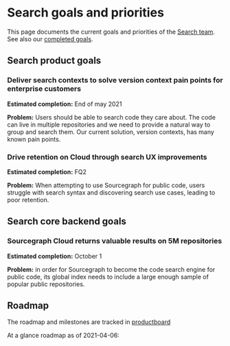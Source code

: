 # Search goals and priorities

This page documents the current goals and priorities of the [Search team](../../../engineering/code-graph/search/index.md). See also our [completed goals](../../../engineering/code-graph/search/goals_completed.md).

## Search product goals

### Deliver search contexts to solve version context pain points for enterprise customers

**Estimated completion:** End of may 2021

**Problem:** Users should be able to search code they care about. The code can live in multiple repositories and we need to provide a natural way to group and search them. Our current solution, version contexts, has many known pain points.

### Drive retention on Cloud through search UX improvements

**Estimated completion:** FQ2

**Problem:** When attempting to use Sourcegraph for public code, users struggle with search syntax and discovering search use cases, leading to poor retention.

## Search core backend goals

### Sourcegraph Cloud returns valuable results on 5M repositories

**Estimated completion:** October 1

**Problem:** in order for Sourcegraph to become the code search engine for public code, its global index needs to include a large enough sample of popular public repositories.

## Roadmap

The roadmap and milestones are tracked in [productboard](https://sourcegraph.productboard.com/roadmap/2213445-search-roadmap)

At a glance roadmap as of 2021-04-06:

<div style="overflow-x: auto; width: 100%">
<!-- Screenshot taken with this browser extension: https://chrome.google.com/webstore/detail/svg-screenshot/nfakpcpmhhilkdpphcjgnokknpbpdllg -->
<object data="./roadmap.svg" type="image/svg+xml" />
</div>
